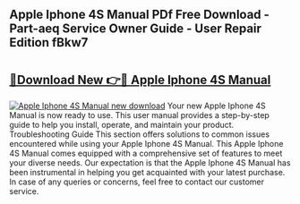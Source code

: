 ## Apple Iphone 4S Manual PDf Free Download - Part-aeq Service Owner Guide - User Repair Edition fBkw7

# <h2><a href="http://bc39958.oget.top/?id=Apple+Iphone+4S+Manual">🔗Download New 👉🔴 Apple Iphone 4S Manual</a></h2>

[![Apple Iphone 4S Manual new download](https://i.imgur.com/5g1atiW.png)](http://bc39958.oget.top/?id=Apple+Iphone+4S+Manual)
Your new Apple Iphone 4S Manual is now ready to use. This user manual provides a step-by-step guide to help you install, operate, and maintain your product. Troubleshooting Guide This section offers solutions to common issues encountered while using your Apple Iphone 4S Manual. This Apple Iphone 4S Manual comes equipped with a comprehensive set of features to meet your diverse needs. Our expectation is that the Apple Iphone 4S Manual has been instrumental in helping you get acquainted with your latest purchase. In case of any queries or concerns, feel free to contact our customer service.
